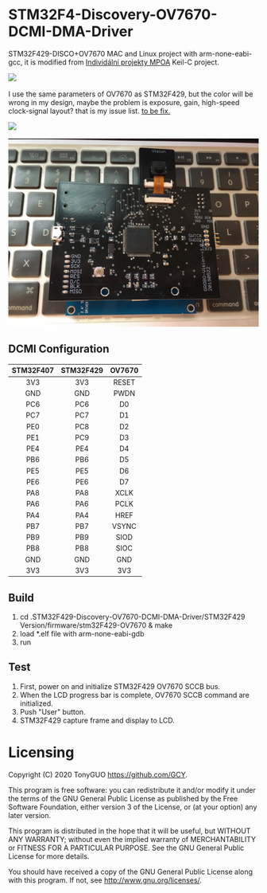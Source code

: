 # STM32F4-Discovery-OV7670-DCMI-DMA-Driver

STM32F429-DISCO+OV7670 MAC and Linux project with arm-none-eabi-gcc, it is modified from [Individální projekty MPOA](http://www.urel.feec.vutbr.cz/MPOA/2014/cam-ov7670) Keil-C project.

![](https://github.com/GCY/STM32F4-OV7670-DCMI-DMA-Driver/blob/master/STM32F429%20Version/res/demo.gif) 

I use the same parameters of OV7670 as STM32F429, but the color will be wrong in my design, maybe the problem is exposure, gain, high-speed clock-signal layout? that is my issue list. [to be fix.](https://www.arducam.com/rgb565-format-issues/)

![](https://github.com/GCY/STM32F4-OV7670-DCMI-DMA-Driver/blob/master/STM32F407%20Version/res/demo.gif)

![alt text](https://github.com/GCY/STM32F4-OV7670-DCMI-DMA-Driver/blob/master/STM32F407%20Version/res/v1.jpg?raw=true)



## DCMI Configuration
| STM32F407 | STM32F429 | OV7670 |
| :----: | :----: | :----: |
| 3V3 | 3V3 | RESET |
| GND | GND | PWDN |
| PC6 | PC6 | D0 |
| PC7 | PC7 | D1 |
| PE0 | PC8 | D2 |
| PE1 | PC9 | D3 |
| PE4 | PE4 | D4 |
| PB6 | PB6 | D5 |
| PE5 | PE5 | D6 |
| PE6 | PE6 | D7 |
| PA8 | PA8 | XCLK |
| PA6 | PA6 | PCLK |
| PA4 | PA4 | HREF |
| PB7 | PB7 | VSYNC |
| PB9 | PB9 | SIOD |
| PB8 | PB8 | SIOC |
| GND | GND | GND |
| 3V3 | 3V3 | 3V3 |

## Build

 1. cd .STM32F429-Discovery-OV7670-DCMI-DMA-Driver/STM32F429 Version/firmware/stm32F429-OV7670 & make
 2. load *.elf file with arm-none-eabi-gdb
 3. run

## Test

 1. First, power on and initialize STM32F429 OV7670 SCCB bus.
 2. When the LCD progress bar is complete, OV7670 SCCB command are initialized.
 3. Push "User" button.
 4. STM32F429 capture frame and display to LCD.

Licensing
=======
Copyright (C) 2020  TonyGUO <https://github.com/GCY>.

This program is free software: you can redistribute it and/or modify
it under the terms of the GNU General Public License as published by
the Free Software Foundation, either version 3 of the License, or
(at your option) any later version.

This program is distributed in the hope that it will be useful,
but WITHOUT ANY WARRANTY; without even the implied warranty of
MERCHANTABILITY or FITNESS FOR A PARTICULAR PURPOSE.  See the
GNU General Public License for more details.

You should have received a copy of the GNU General Public License
along with this program.  If not, see <http://www.gnu.org/licenses/>.
